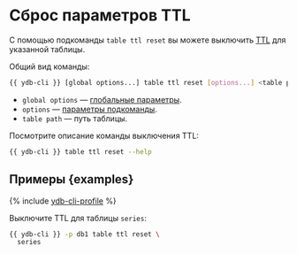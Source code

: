 # Сброс параметров TTL

С помощью подкоманды `table ttl reset` вы можете выключить [TTL](../../concepts/ttl.md) для указанной таблицы.

Общий вид команды:

```bash
{{ ydb-cli }} [global options...] table ttl reset [options...] <table path>
```

* `global options` — [глобальные параметры](commands/global-options.md).
* `options` — [параметры подкоманды](#options).
* `table path` — путь таблицы.

Посмотрите описание команды выключения TTL:

```bash
{{ ydb-cli }} table ttl reset --help
```

## Примеры {examples}

{% include [ydb-cli-profile](../../_includes/ydb-cli-profile.md) %}

Выключите TTL для таблицы `series`:

```bash
{{ ydb-cli }} -p db1 table ttl reset \
  series
```
